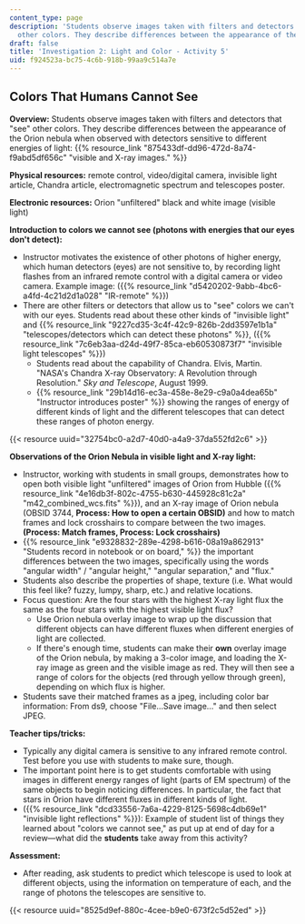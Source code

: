 ```yaml
---
content_type: page
description: 'Students observe images taken with filters and detectors that "see"
  other colors. They describe differences between the appearance of the Orion nebula. '
draft: false
title: 'Investigation 2: Light and Color - Activity 5'
uid: f924523a-bc75-4c6b-918b-99aa9c514a7e
---
```

## **Colors That Humans Cannot See**

**Overview:** Students observe images taken with filters and detectors that "see" other colors. They describe differences between the appearance of the Orion nebula when observed with detectors sensitive to different energies of light: {{% resource_link "875433df-dd96-472d-8a74-f9abd5df656c" "visible and X-ray images." %}}

**Physical resources:** remote control, video/digital camera, invisible light article, Chandra article, electromagnetic spectrum and telescopes poster.

**Electronic resources:** Orion "unfiltered" black and white image (visible light)

**Introduction to colors we cannot see (photons with energies that our eyes don't detect):**

- Instructor motivates the existence of other photons of higher energy, which human detectors (eyes) are not sensitive to, by recording light flashes from an infrared remote control with a digital camera or video camera. Example image: ({{% resource_link "d5420202-9abb-4bc6-a4fd-4c21d2d1a028" "IR-remote" %}})
- There are other filters or detectors that allow us to "see" colors we can't with our eyes. Students read about these other kinds of "invisible light" and {{% resource_link "9227cd35-3c4f-42c9-826b-2dd3597e1b1a" "telescopes/detectors which can detect these photons" %}}, ({{% resource_link "7c6eb3aa-d24d-49f7-85ca-eb60530873f7" "invisible light telescopes" %}})
    - Students read about the capability of Chandra. Elvis, Martin. "NASA's Chandra X-ray Observatory: A Revolution through Resolution." *Sky and Telescope*, August 1999.
    - {{% resource_link "29b14d16-ec3a-458e-8e29-c9a0a4dea65b" "Instructor introduces poster" %}} showing the ranges of energy of different kinds of light and the different telescopes that can detect these ranges of photon energy.

{{< resource uuid="32754bc0-a2d7-40d0-a4a9-37da552fd2c6" >}}

**Observations of the Orion Nebula in visible light and X-ray light:**

- Instructor, working with students in small groups, demonstrates how to open both visible light "unfiltered" images of Orion from Hubble ({{% resource_link "4e16db3f-802c-4755-b630-445928c81c2a" "m42\_combined\_wcs.fits" %}}), and an X-ray image of Orion nebula (OBSID 3744, **Process: How to open a certain OBSID)** and how to match frames and lock crosshairs to compare between the two images. **(Process: Match frames, Process: Lock crosshairs)**
- {{% resource_link "e9328832-289e-4298-b616-08a19a862913" "Students record in notebook or on board," %}} the important differences between the two images, specifically using the words "angular width" / "angular height," "angular separation," and "flux."
- Students also describe the properties of shape, texture (i.e. What would this feel like? fuzzy, lumpy, sharp, etc.) and relative locations.
- Focus question: Are the four stars with the highest X-ray light flux the same as the four stars with the highest visible light flux?
    - Use Orion nebula overlay image to wrap up the discussion that different objects can have different fluxes when different energies of light are collected.
    - If there's enough time, students can make their **own** overlay image of the Orion nebula, by making a 3-color image, and loading the X-ray image as green and the visible image as red. They will then see a range of colors for the objects (red through yellow through green), depending on which flux is higher.
- Students save their matched frames as a jpeg, including color bar information: From ds9, choose "File…Save image…" and then select JPEG.

**Teacher tips/tricks:**

- Typically any digital camera is sensitive to any infrared remote control. Test before you use with students to make sure, though.
- The important point here is to get students comfortable with using images in different energy ranges of light (parts of EM spectrum) of the same objects to begin noticing differences. In particular, the fact that stars in Orion have different fluxes in different kinds of light.
- ({{% resource_link "dcd33556-7a6a-4229-8125-5698c4db69e1" "invisible light reflections" %}}): Example of student list of things they learned about "colors we cannot see," as put up at end of day for a review—what did the **students** take away from this activity?

**Assessment:**

- After reading, ask students to predict which telescope is used to look at different objects, using the information on temperature of each, and the range of photons the telescopes are sensitive to. 

{{< resource uuid="8525d9ef-880c-4cee-b9e0-673f2c5d52ed" >}}